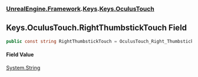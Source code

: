 ### [UnrealEngine.Framework](./UnrealEngine-Framework.md 'UnrealEngine.Framework').[Keys](./Keys.md 'UnrealEngine.Framework.Keys').[Keys.OculusTouch](./Keys-OculusTouch.md 'UnrealEngine.Framework.Keys.OculusTouch')
## Keys.OculusTouch.RightThumbstickTouch Field
  
```csharp
public const string RightThumbstickTouch = OculusTouch_Right_Thumbstick_Touch;
```
#### Field Value
[System.String](https://docs.microsoft.com/en-us/dotnet/api/System.String 'System.String')  
